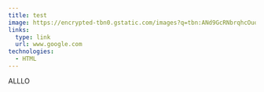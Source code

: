 ```yaml
---
title: test
image: https://encrypted-tbn0.gstatic.com/images?q=tbn:ANd9GcRNbrqhcOuowIE6eOP-YVmZzjFuVhHOQkq7O8x1E3j9hw&s
links:
  type: link
  url: www.google.com
technologies:
  - HTML
---
```

ALLLO
